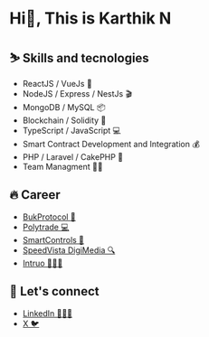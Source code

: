 # Hi👋, This is Karthik N

## ⛷️ Skills and tecnologies
<div>
<ul>
<li>ReactJS / VueJs 🦾</li>
<li>NodeJS / Express / NestJs 🎬</li>
<li>MongoDB / MySQL 📦</li>
<li>Blockchain / Solidity 🔗</li>
<li>TypeScript / JavaScript 💻</li>
<li>Smart Contract Development and Integration 💰</li>
<li>PHP / Laravel / CakePHP 🐘</li>
<li>Team Managment 💁🏻</li>
</ul>
</div>

## 🔥 Career
<div>
<ul>
<li><a href="https://bukprotocol.io/" target="_blank">BukProtocol 🏨</a></li>
<li><a href="https://polytrade.finance/" target="_blank">Polytrade 💻</a></li>
<li><a href="https://smartcontrols.in/" target="_blank">SmartControls 🛂</a></li>
<li><a href="https://www.growthstory.in/" target="_blank">SpeedVista DigiMedia 🔍</a></li>
<li><a href="https://www.crunchbase.com/organization/intruo-com" target="_blank">Intruo 👷🏻‍♂️</a></li>
</ul>
</div>

## 🤝 Let's connect
<div>
<ul>
<li><a href="https://www.linkedin.com/in/karthik-n-fullstack-engineer/" target="_blank">LinkedIn 🧑🏻‍💻</a></li>
<li><a href="https://x.com/karthikn503" target="_blank">X 🐦</a></li>
</ul>
</div>
